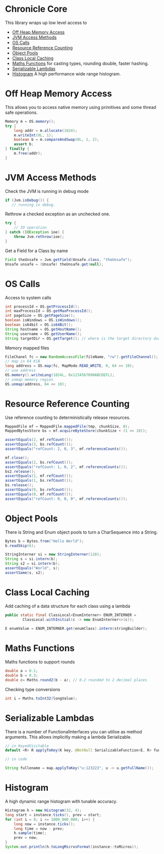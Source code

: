 Chronicle Core
==========

This library wraps up low level access to

 - [Off Heap Memory Access](#off-heap-memory-access)
 - [JVM Access Methods](#jvm-access-methods)
 - [OS Calls](#os-calls)
 - [Resource Reference Counting](#resource-reference-counting)
 - [Object Pools](#object-pools)
 - [Class Local Caching](#class-local-caching)
 - [Maths Functions](#maths-functions) for casting types, rounding double, faster hashing.
 - [Serializable Lambdas](#serializable-lambdas)
 - [Histogram](#histogram) A high performance wide range histogram.
 
Off Heap Memory Access
=================
This allows you to access native memory using primitives and some thread safe operations.

```java
Memory m = OS.memory();
try {
    long addr = m.allocate(1024);
    m.writeInt(0L, 1);
    boolean b = m.compareAndSwap(0L, 1, 2);
    assert b;
} finally {
    m.free(addr);
}
```

JVM Access Methods
=================
Check the JVM is running in debug mode
```java
if (Jvm.isDebug()) {
   // running in debug.
```

Rethrow a checked exception as an unchecked one.

```java
try {
    // IO operation
} catch (IOException ioe) {
    throw Jvm.rethrow(ioe);
}
```

Get a Field for a Class by name

```java
Field theUnsafe = Jvm.getField(Unsafe.class, "theUnsafe");
Unsafe unsafe = (Unsafe) theUnsafe.get(null);
```

OS Calls
=================
Access to system calls 
```java
int processId = OS.getProcessId();
int maxProcessId = OS.getMaxProcessId();
int pageSize = OS.getPageSize();
boolean isWindows = OS.isWindows();
boolean is64bit = OS.is64Bit();
String hostname = OS.getHostName();
String username = OS.getUserName();
String targetDir = OS.getTarget(); // where is the target directory during builds.
```

Memory mapped files
```java
FileChanel fc = new RandomAccessFile(fileName, "rw").getFileChannel();
// map in 64 KiB
long address = OS.map(fc, MapMode.READ_WRITE, 0, 64 << 10);
// use address
OS.memory().writeLong(1024L, 0x1234567890ABCDEFL);
// unmap memory region
OS.unmap(address, 64 << 10);
```

Resource Reference Counting
=================
Use reference counting to deterministically release resources.
```java
MappedFile mf = MappedFile.mappedFile(tmp, chunkSize, 0);
MappedBytesStore bs = mf.acquireByteStore(chunkSize + (1 << 10));

assertEquals(2, mf.refCount());
assertEquals(3, bs.refCount());
assertEquals("refCount: 2, 0, 3", mf.referenceCounts());

mf.close();
assertEquals(2, bs.refCount());
assertEquals("refCount: 1, 0, 2", mf.referenceCounts());
bs2.release();
assertEquals(1, mf.refCount());
assertEquals(1, bs.refCount());
bs.release();
assertEquals(0, bs.refCount());
assertEquals(0, mf.refCount());
assertEquals("refCount: 0, 0, 0", mf.referenceCounts());
```
 
Object Pools
=================
There is String and Enum object pools to turn a CharSequence into a String.
```java
Bytes b = Bytes.from("Hello World");
b.readSkip(6);

StringInterner si = new StringInterner(128);
String s = si.intern(b);
String s2 = si.intern(b);
assertEquals("World", s);
assertSame(s, s2);
```

Class Local Caching
=================
Add caching of a data structure for each class using a lambda
```java
public static final ClassLocal<EnumInterner> ENUM_INTERNER = 
        ClassLocal.withInitial(c -> new EnumInterner<>(c));
        
E enumValue = ENUM_INTERNER.get(enumClass).intern(stringBuilder);
```

Maths Functions
=================
Maths functions to support rounds

```java
double a = 0.1;
double b = 0.3;
double c= Maths.round2(b - a); // 0.2 rounded to 2 decimal places
```

Checking type conversions

```java
int i = Maths.toInt32(longValue);
```

Serializable Lambdas
=================
There is a number of FunctionalInterfaces you can utilise as method arguments.
This allows implicitly making a lambda Serializable.

```java
// in KeyedVisitable
default <R> R applyToKey(K key, @NotNull SerializableFunction<E, R> function) {

// in code

String fullename = map.applyToKey("u:123223", u -> u.getFullName());
```

Histogram
=================
A high dynamic range histogram with tunable accuracy.

```java
Histogram h = new Histogram(32, 4);
long start = instance.ticks(), prev = start;
for (int i = 0; i <= 1000_000_000; i++) {
    long now = instance.ticks();
    long time = now - prev;
    h.sample(time);
    prev = now;
}
System.out.println(h.toLongMicrosFormat(instance::toMicros));
```